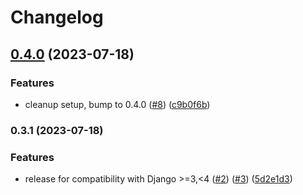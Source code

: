 # Changelog

## [0.4.0](https://www.github.com/bihealth/django-plugins/compare/v0.3.1...v0.4.0) (2023-07-18)


### Features

* cleanup setup, bump to 0.4.0 ([#8](https://www.github.com/bihealth/django-plugins/issues/8)) ([c9b0f6b](https://www.github.com/bihealth/django-plugins/commit/c9b0f6b44848f9c680ca2e57031a418c7d06ac73))

### 0.3.1 (2023-07-18)


### Features

* release for compatibility with Django >=3,<4 ([#2](https://www.github.com/bihealth/django-plugins/issues/2)) ([#3](https://www.github.com/bihealth/django-plugins/issues/3)) ([5d2e1d3](https://www.github.com/bihealth/django-plugins/commit/5d2e1d32c0af55f002130ba4c66e8785a75d7734))

